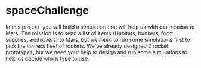 # spaceChallenge
In this project, you will build a simulation that will help us with our mission to Mars! The mission is to send a list of items (Habitats, bunkers, food supplies, and rovers) to Mars, but we need to run some simulations first to pick the correct fleet of rockets. We've already designed 2 rocket prototypes, but we need your help to design and run some simulations to help us decide which type to use.
